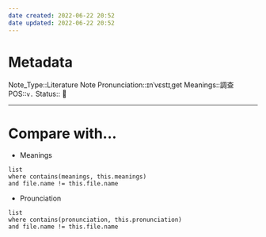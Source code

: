 ```yaml
---
date created: 2022-06-22 20:52
date updated: 2022-06-22 20:52
---
```

# Metadata

Note_Type::Literature Note
Pronunciation::ɪnˈvɛstɪˌɡet
Meanings::調查
POS::`v.`
Status:: 👶

---

# Compare with...

- Meanings

```dataview
list
where contains(meanings, this.meanings)
and file.name != this.file.name
```

- Prounciation

```dataview
list
where contains(pronunciation, this.pronunciation)
and file.name != this.file.name
```
